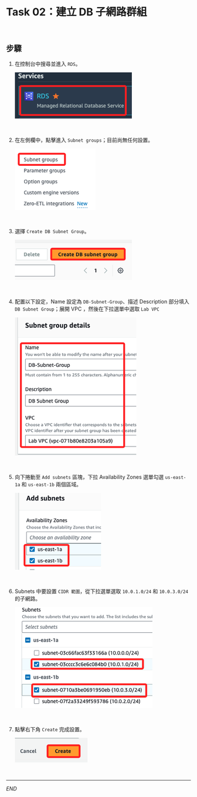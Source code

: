# Task 02：建立 DB 子網路群組

<br>

## 步驟

1. 在控制台中搜尋並進入 `RDS`。

    ![](images/img_31.png)

<br>

2. 在左側欄中，點擊進入 `Subnet groups`；目前尚無任何設置。

    ![](images/img_32.png)

<br>

3. 選擇 `Create DB Subnet Group`。

    ![](images/img_33.png)

<br>

4. 配置以下設定，Name 設定為 `DB-Subnet-Group`、描述 Description 部分填入 `DB Subnet Group`；展開 VPC ，然後在下拉選單中選取 `Lab VPC`

    ![](images/img_34.png)

<br>

5. 向下捲動至 `Add subnets` 區塊，下拉 Availability Zones 選單勾選 `us-east-1a` 和 `us-east-1b` 兩個區域。

    ![](images/img_04.png)

<br>

6. Subnets 中要設置 `CIDR 範圍`，從下拉選單選取 `10.0.1.0/24` 和 `10.0.3.0/24` 的子網路。

    ![](images/img_05.png)

<br>

7. 點擊右下角 `Create` 完成設置。

    ![](images/img_35.png)

<br>

___

_END_
